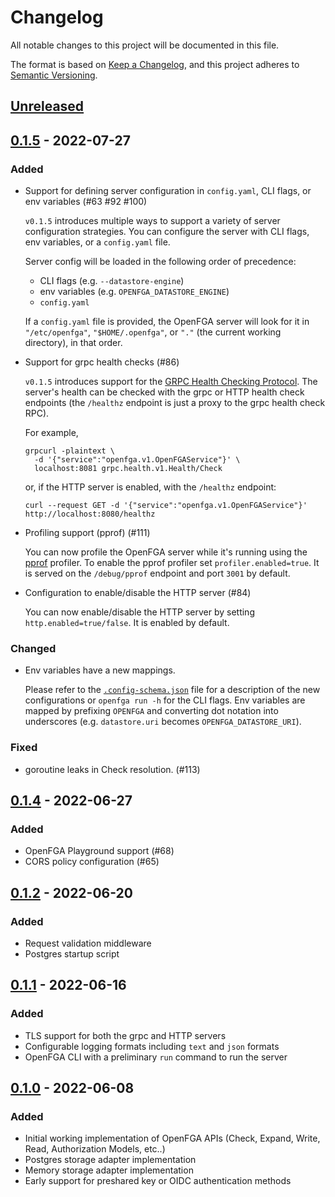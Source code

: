 # Changelog
All notable changes to this project will be documented in this file.

The format is based on [Keep a Changelog](https://keepachangelog.com/en/1.0.0/),
and this project adheres to [Semantic Versioning](https://semver.org/spec/v2.0.0.html).

## [Unreleased]

## [0.1.5] - 2022-07-27
### Added
* Support for defining server configuration in `config.yaml`, CLI flags, or env variables (#63 #92 #100)

  `v0.1.5` introduces multiple ways to support a variety of server configuration strategies. You can configure the server with CLI flags, env variables, or a `config.yaml` file.

  Server config will be loaded in the following order of precedence:

    * CLI flags (e.g. `--datastore-engine`)
    * env variables (e.g. `OPENFGA_DATASTORE_ENGINE`)
    * `config.yaml`

  If a `config.yaml` file is provided, the OpenFGA server will look for it in `"/etc/openfga"`, `"$HOME/.openfga"`, or `"."` (the current working directory), in that order.

* Support for grpc health checks (#86)

  `v0.1.5` introduces support for the [GRPC Health Checking Protocol](https://github.com/grpc/grpc/blob/master/doc/health-checking.md). The server's health can be checked with the grpc or HTTP health check endpoints (the `/healthz` endpoint is just a proxy to the grpc health check RPC).

  For example,
  ```
  grpcurl -plaintext \
    -d '{"service":"openfga.v1.OpenFGAService"}' \
    localhost:8081 grpc.health.v1.Health/Check
  ```
  or, if the HTTP server is enabled, with the `/healthz` endpoint:
  ```
  curl --request GET -d '{"service":"openfga.v1.OpenFGAService"}' http://localhost:8080/healthz
  ```

* Profiling support (pprof) (#111)

  You can now profile the OpenFGA server while it's running using the [pprof](https://github.com/google/pprof/blob/main/doc/README.md) profiler. To enable the pprof profiler set `profiler.enabled=true`. It is served on the `/debug/pprof` endpoint and port `3001` by default.

* Configuration to enable/disable the HTTP server (#84)

  You can now enable/disable the HTTP server by setting `http.enabled=true/false`. It is enabled by default.

### Changed
* Env variables have a new mappings.

  Please refer to the [`.config-schema.json`](https://github.com/openfga/openfga/blob/main/.config-schema.json) file for a description of the new configurations or `openfga run -h` for the CLI flags. Env variables are   mapped by prefixing `OPENFGA` and converting dot notation into underscores (e.g. `datastore.uri` becomes `OPENFGA_DATASTORE_URI`). 

### Fixed
* goroutine leaks in Check resolution. (#113)

## [0.1.4] - 2022-06-27
### Added
* OpenFGA Playground support (#68)
* CORS policy configuration (#65)

## [0.1.2] - 2022-06-20
### Added
* Request validation middleware
* Postgres startup script

## [0.1.1] - 2022-06-16
### Added
* TLS support for both the grpc and HTTP servers
* Configurable logging formats including `text` and `json` formats
* OpenFGA CLI with a preliminary `run` command to run the server

## [0.1.0] - 2022-06-08
### Added
* Initial working implementation of OpenFGA APIs (Check, Expand, Write, Read, Authorization Models, etc..)
* Postgres storage adapter implementation
* Memory storage adapter implementation
* Early support for preshared key or OIDC authentication methods

[Unreleased]: https://github.com/openfga/openfga/compare/v0.1.5...HEAD
[0.1.5]: https://github.com/openfga/openfga/releases/tag/v0.1.5
[0.1.4]: https://github.com/openfga/openfga/releases/tag/v0.1.4
[0.1.2]: https://github.com/openfga/openfga/releases/tag/v0.1.2
[0.1.1]: https://github.com/openfga/openfga/releases/tag/v0.1.1
[0.1.0]: https://github.com/openfga/openfga/releases/tag/v0.1.0
